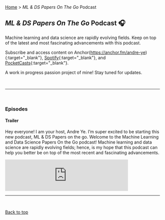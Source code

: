 [Home](https://andre-ye.github.io/) > *ML & DS Papers On The Go* Podcast

## *ML & DS Papers On The Go* Podcast 🎧
Machine learning and data science are rapidly evolving fields. Keep on top of the latest and most fascinating advancements with this podcast.

Subscribe and access content on Anchor(https://anchor.fm/andre-ye){:target="_blank"}, [Spotify](https://open.spotify.com/show/0wUzfk9C6nnH9G0tKXudUe){:target="_blank"}, and [PocketCasts](https://pca.st/lm5pi7f7){:target="_blank"}.

A work in progress passion project of mine! Stay tuned for updates.

<br>

---

<br>

### Episodes

#### Trailer
Hey everyone! I am your host, Andre Ye. I’m super excited to be starting this new podcast, ML & DS Papers on the go.
Welcome to the Machine Learning and Data Science Papers On the Go podcast! Machine learning and data science are rapidly evolving fields; hence, is my hope that this podcast can help you better be on top of the most recent and fascinating advancements.
<html>
  <iframe src="https://anchor.fm/andre-ye/embed/episodes/Trailer--Welcome-to-the-ML--DS-Papers-On-The-Go-Podcast-eq3ku7/a-a4iv72p" height="102px" width="400px" frameborder="0" scrolling="no"></iframe>
</html>

<br>

---

<br>

[Back to top](#)
